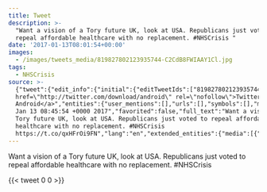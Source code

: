 ```yaml
---
title: Tweet
description: >-
  "Want a vision of a Tory future UK, look at USA. Republicans just voted to
  repeal affordable healthcare with no replacement. #NHSCrisis "
date: '2017-01-13T08:01:54+00:00'
images:
  - /images/tweets_media/819827802123935744-C2CdB8FWIAAY1Cl.jpg
tags:
  - NHSCrisis
source: >-
  {"tweet":{"edit_info":{"initial":{"editTweetIds":["819827802123935744"],"editableUntil":"2017-01-13T09:45:54.347Z","editsRemaining":"5","isEditEligible":true}},"retweeted":false,"source":"<a
  href=\"http://twitter.com/download/android\" rel=\"nofollow\">Twitter for
  Android</a>","entities":{"user_mentions":[],"urls":[],"symbols":[],"media":[{"expanded_url":"https://twitter.com/toychicken/status/819827802123935744/photo/1","indices":["135","158"],"url":"https://t.co/qxHFrOi9FN","media_url":"http://pbs.twimg.com/tweet_video_thumb/C2CdB8FWIAAY1Cl.jpg","id_str":"819827788815409152","id":"819827788815409152","media_url_https":"https://pbs.twimg.com/tweet_video_thumb/C2CdB8FWIAAY1Cl.jpg","sizes":{"large":{"w":"498","h":"242","resize":"fit"},"small":{"w":"498","h":"242","resize":"fit"},"thumb":{"w":"150","h":"150","resize":"crop"},"medium":{"w":"498","h":"242","resize":"fit"}},"type":"photo","display_url":"pic.twitter.com/qxHFrOi9FN"}],"hashtags":[{"text":"NHSCrisis","indices":["124","134"]}]},"display_text_range":["0","158"],"favorite_count":"0","id_str":"819827802123935744","truncated":false,"retweet_count":"0","id":"819827802123935744","possibly_sensitive":false,"created_at":"Fri
  Jan 13 08:45:54 +0000 2017","favorited":false,"full_text":"Want a vision of a
  Tory future UK, look at USA. Republicans just voted to repeal affordable
  healthcare with no replacement. #NHSCrisis
  https://t.co/qxHFrOi9FN","lang":"en","extended_entities":{"media":[{"expanded_url":"https://twitter.com/toychicken/status/819827802123935744/photo/1","indices":["135","158"],"url":"https://t.co/qxHFrOi9FN","media_url":"http://pbs.twimg.com/tweet_video_thumb/C2CdB8FWIAAY1Cl.jpg","id_str":"819827788815409152","video_info":{"aspect_ratio":["249","121"],"variants":[{"bitrate":"0","content_type":"video/mp4","url":"https://video.twimg.com/tweet_video/C2CdB8FWIAAY1Cl.mp4"}]},"id":"819827788815409152","media_url_https":"https://pbs.twimg.com/tweet_video_thumb/C2CdB8FWIAAY1Cl.jpg","sizes":{"large":{"w":"498","h":"242","resize":"fit"},"small":{"w":"498","h":"242","resize":"fit"},"thumb":{"w":"150","h":"150","resize":"crop"},"medium":{"w":"498","h":"242","resize":"fit"}},"type":"animated_gif","display_url":"pic.twitter.com/qxHFrOi9FN"}]}}}
---
```

Want a vision of a Tory future UK, look at USA. Republicans just voted to repeal affordable healthcare with no replacement. #NHSCrisis 
    
{{< tweet 0 0 >}}
    
